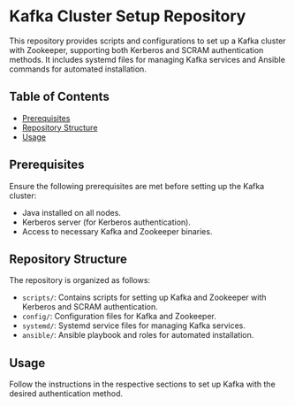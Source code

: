# Kafka Cluster Setup Repository

This repository provides scripts and configurations to set up a Kafka cluster with Zookeeper, supporting both Kerberos and SCRAM authentication methods. It includes systemd files for managing Kafka services and Ansible commands for automated installation.

## Table of Contents

- [Prerequisites](#prerequisites)
- [Repository Structure](#repository-structure)
- [Usage](#usage)


## Prerequisites

Ensure the following prerequisites are met before setting up the Kafka cluster:

- Java installed on all nodes.
- Kerberos server (for Kerberos authentication).
- Access to necessary Kafka and Zookeeper binaries.

## Repository Structure

The repository is organized as follows:

- `scripts/`: Contains scripts for setting up Kafka and Zookeeper with Kerberos and SCRAM authentication.
- `config/`: Configuration files for Kafka and Zookeeper.
- `systemd/`: Systemd service files for managing Kafka services.
- `ansible/`: Ansible playbook and roles for automated installation.

## Usage

Follow the instructions in the respective sections to set up Kafka with the desired authentication method.


